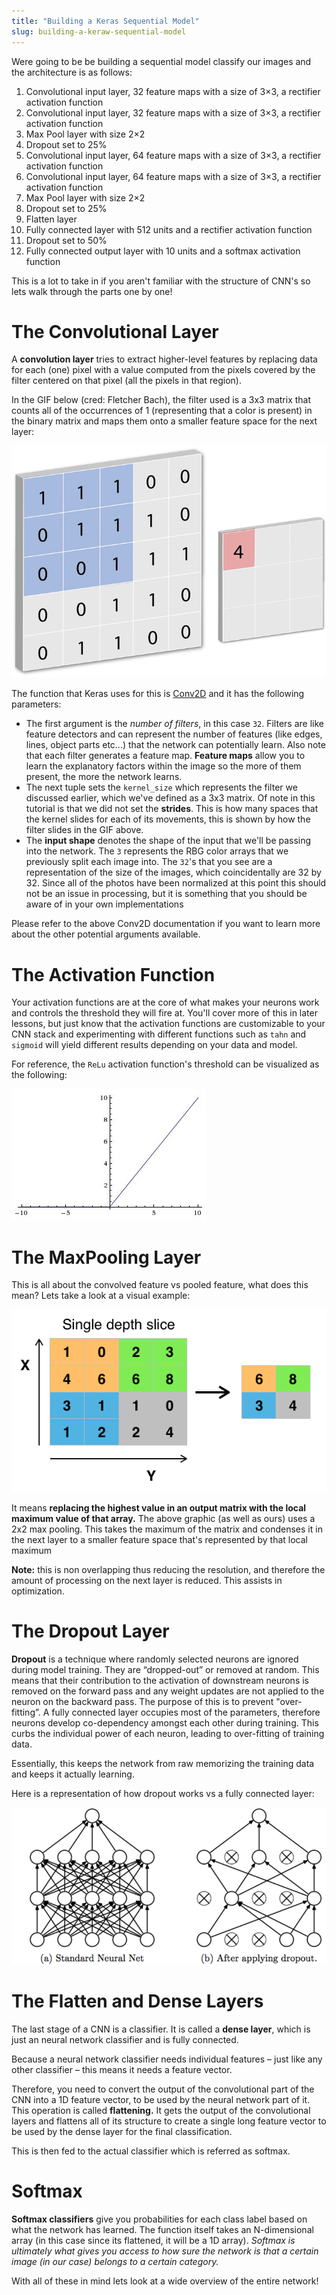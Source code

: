 ```yaml
---
title: "Building a Keras Sequential Model"
slug: building-a-keraw-sequential-model
---
```


Were going to be be building a sequential model classify our images and the architecture is as follows:

1. Convolutional input layer, 32 feature maps with a size of 3×3, a rectifier activation function
1. Convolutional input layer, 32 feature maps with a size of 3×3, a rectifier activation function
1. Max Pool layer with size 2×2
1. Dropout set to 25%
1. Convolutional input layer, 64 feature maps with a size of 3×3, a rectifier activation function
1. Convolutional input layer, 64 feature maps with a size of 3×3, a rectifier activation function
1. Max Pool layer with size 2×2
1. Dropout set to 25%
1. Flatten layer
1. Fully connected layer with 512 units and a rectifier activation function
1. Dropout set to 50%
1. Fully connected output layer with 10 units and a softmax activation function

This is a lot to take in if you aren't familiar with the structure of CNN's so lets walk through the parts one by one!

# The Convolutional Layer

A **convolution layer** tries to extract higher-level features by replacing data for each (one) pixel with a value computed from the pixels covered by the filter centered on that pixel (all the pixels in that region).

In the GIF below (cred: Fletcher Bach), the filter used is a 3x3 matrix that counts all of the occurrences of 1 (representing that a color is present) in the binary matrix and maps them onto a smaller feature space for the next layer:

![fletcher-bach](assets/cnn-fletcher-bach.gif)

The function that Keras uses for this is [Conv2D](https://keras.io/layers/convolutional/#conv2d) and it has the following parameters:

- The first argument is the _number of filters_, in this case `32`. Filters are like feature detectors and can represent the number of features (like edges, lines, object parts etc...) that the network can potentially learn. Also note that each filter generates a feature map. **Feature maps** allow you to learn the explanatory factors within the image so the more of them present, the more the network learns.
- The next tuple sets the `kernel_size` which represents the filter we discussed earlier, which we've defined as a 3x3 matrix. Of note in this tutorial is that we did not set the **strides**. This is how many spaces that the kernel slides for each of its movements, this is shown by how the filter slides in the GIF above.
- The **input shape** denotes the shape of the input that we'll be passing into the network. The `3` represents the RBG color arrays that we previously split each image into. The `32`'s that you see are a representation of the size of the images, which coincidentally are 32 by 32. Since all of the photos have been normalized at this point this should not be an issue in processing, but it is something that you should be aware of in your own implementations

Please refer to the above Conv2D documentation if you want to learn more about the other potential arguments available.

# The Activation Function

Your activation functions are at the core of what makes your neurons work and controls the threshold they will fire at. You'll cover more of this in later lessons, but just know that the activation functions are customizable to your CNN stack and experimenting with different functions such as `tahn` and `sigmoid` will yield different results depending on your data and model.

For reference, the `ReLu` activation function's threshold can be visualized as the following:

![relu](assets/relu.jpeg)

# The MaxPooling Layer

This is all about the convolved feature vs pooled feature, what does this mean? Lets take a look at a visual example:

![maxpooling](assets/maxpooling1.png)

It means **replacing the highest value in an output matrix with the local maximum value of that array.** The above graphic (as well as ours) uses a 2x2 max pooling. This takes the maximum of the matrix and condenses it in the next layer to a smaller feature space that's represented by that local maximum

**Note:** this is non overlapping thus reducing the resolution, and therefore the amount of processing on the next layer is reduced. This assists in optimization.

# The Dropout Layer

**Dropout** is a technique where randomly selected neurons are ignored during model training. They are “dropped-out” or removed at random. This means that their contribution to the activation of downstream neurons is removed on the forward pass and any weight updates are not applied to the neuron on the backward pass. The purpose of this is to prevent "over-fitting”. A fully connected layer occupies most of the parameters, therefore neurons develop co-dependency amongst each other during training. This curbs the individual power of each neuron, leading to over-fitting of training data.

Essentially, this keeps the network from raw memorizing the training data and keeps it actually learning.

Here is a representation of how dropout works vs a fully connected layer:

![dropout](assets/dropout.png)

# The Flatten and Dense Layers

The last stage of a CNN is a classifier. It is called a **dense layer**, which is just an neural network classifier and is fully connected.

Because a neural network classifier needs individual features – just like any other classifier – this means it needs a feature vector.

Therefore, you need to convert the output of the convolutional part of the CNN into a 1D feature vector, to be used by the neural network part of it. This operation is called **flattening.** It gets the output of the convolutional layers and flattens all of its structure to create a single long feature vector to be used by the dense layer for the final classification.

This is then fed to the actual classifier which is referred as softmax.

# Softmax

**Softmax classifiers** give you probabilities for each class label based on what the network has learned. The function itself takes an N-dimensional array (in this case since its flattened, it will be a 1D array). _Softmax is ultimately what gives you access to how sure the network is that a certain image (in our case) belongs to a certain category._

With all of these in mind lets look at a wide overview of the entire network!

